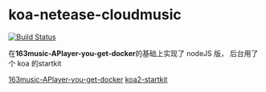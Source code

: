 # koa-netease-cloudmusic
[![Build Status](https://travis-ci.org/rupertqin/music.svg?branch=master)](https://travis-ci.org/rupertqin/music)  

在**163music-APlayer-you-get-docker**的基础上实现了 nodeJS 版， 后台用了个 koa 的startkit

[163music-APlayer-you-get-docker](https://github.com/YUX-IO/163music-APlayer-you-get-docker)
[koa2-startkit](https://github.com/17koa/koa2-startkit)
